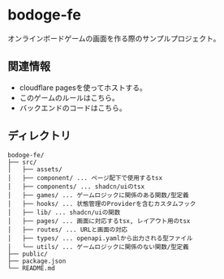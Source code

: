 # bodoge-fe
オンラインボードゲームの画面を作る際のサンプルプロジェクト。

## 関連情報
- cloudflare pagesを使ってホストする。
- このゲームのルールはこちら。
- バックエンドのコードはこちら。

## ディレクトリ
```
bodoge-fe/
├── src/
│   ├── assets/
│   ├── component/ ... ページ配下で使用するtsx
│   ├── components/ ... shadcn/uiのtsx
│   ├── games/ ... ゲームロジックに関係のある関数/型定義
│   ├── hooks/ ... 状態管理のProviderを含むカスタムフック
│   ├── lib/ ... shadcn/uiの関数
│   ├── pages/ ... 画面に対応するtsx, レイアウト用のtsx
│   ├── routes/ ... URLと画面の対応
│   ├── types/ ... openapi.yamlから出力される型ファイル
│   └── utils/ ... ゲームロジックに関係のない関数/型定義
├── public/
├── package.json
└── README.md
```

